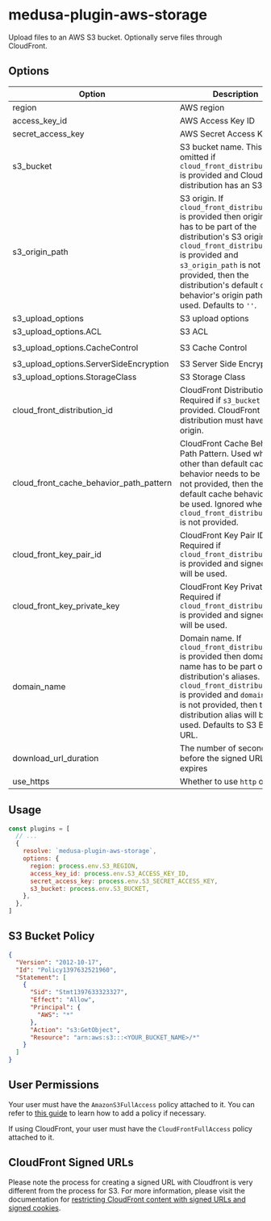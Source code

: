 # medusa-plugin-aws-storage

Upload files to an AWS S3 bucket. Optionally serve files through CloudFront.

## Options

| Option                                  | Description                                                                                                                                                                                                                                                                                               | Required      | Example            |
|-----------------------------------------|-----------------------------------------------------------------------------------------------------------------------------------------------------------------------------------------------------------------------------------------------------------------------------------------------------------|---------------|--------------------|
| region                                  | AWS region                                                                                                                                                                                                                                                                                                | Yes           | `us-east-1`        |
| access_key_id                           | AWS Access Key ID                                                                                                                                                                                                                                                                                         | Yes           |                    |
| secret_access_key                       | AWS Secret Access Key                                                                                                                                                                                                                                                                                     | Yes           |                    |
| s3_bucket                               | S3 bucket name. This can be omitted if `cloud_front_distribution_id` is provided and CloudFront distribution has an S3 origin.                                                                                                                                                                            | Conditionally |                    |
| s3_origin_path                          | S3 origin. If `cloud_front_distribution_id` is provided then origin path has to be part of the distribution's S3 origins. If `cloud_front_distribution_id` is provided and `s3_origin_path` is not provided, then the distribution's default cache behavior's origin path will be used. Defaults to `''`. |               | `/assets`          |
| s3_upload_options                       | S3 upload options                                                                                                                                                                                                                                                                                         |               | `{}`               |
| s3_upload_options.ACL                   | S3 ACL                                                                                                                                                                                                                                                                                                    |               | `public-read`      |
| s3_upload_options.CacheControl          | S3 Cache Control                                                                                                                                                                                                                                                                                          |               | `max-age=31536000` |
| s3_upload_options.ServerSideEncryption  | S3 Server Side Encryption                                                                                                                                                                                                                                                                                 |               | `AES256`           |
| s3_upload_options.StorageClass          | S3 Storage Class                                                                                                                                                                                                                                                                                          |               | `STANDARD`         |
| cloud_front_distribution_id             | CloudFront Distribution ID. Required if `s3_bucket` is not provided. CloudFront distribution must have an S3 origin.                                                                                                                                                                                      | Conditionally |                    |
| cloud_front_cache_behavior_path_pattern | CloudFront Cache Behavior Path Pattern. Used when other than default cache behavior needs to be used. If not provided, then the default cache behavior will be used. Ignored when `cloud_front_distribution_id` is not provided.                                                                          |               | `images/*`         |
| cloud_front_key_pair_id                 | CloudFront Key Pair ID. Required if `cloud_front_distribution_id` is provided and signed URLs will be used.                                                                                                                                                                                               | Conditionally |                    |
| cloud_front_key_private_key             | CloudFront Key Private Key. Required if `cloud_front_distribution_id` is provided and signed URLs will be used.                                                                                                                                                                                           | Conditionally |                    |
| domain_name                             | Domain name. If `cloud_front_distribution_id` is provided then domain name has to be part of the distribution's aliases. If `cloud_front_distribution_id` is provided and `domain_name` is not provided, then the 1st distribution alias will be used. Defaults to S3 Bucket URL.                         |               | `my-domain.com`    |
| download_url_duration                   | The number of seconds before the signed URL expires                                                                                                                                                                                                                                                       |               | `3600`             |
| use_https                               | Whether to use `http` or `https`                                                                                                                                                                                                                                                                          |               | `true`             |

## Usage

```js
const plugins = [
  // ...
  {
    resolve: `medusa-plugin-aws-storage`,
    options: {
      region: process.env.S3_REGION,
      access_key_id: process.env.S3_ACCESS_KEY_ID,
      secret_access_key: process.env.S3_SECRET_ACCESS_KEY,
      s3_bucket: process.env.S3_BUCKET,
    },
  },
]
```

## S3 Bucket Policy

```json
{
  "Version": "2012-10-17",
  "Id": "Policy1397632521960",
  "Statement": [
    {
      "Sid": "Stmt1397633323327",
      "Effect": "Allow",
      "Principal": {
        "AWS": "*"
      },
      "Action": "s3:GetObject",
      "Resource": "arn:aws:s3:::<YOUR_BUCKET_NAME>/*"
    }
  ]
}
```

## User Permissions

Your user must have the `AmazonS3FullAccess` policy attached to it. You can refer to [this guide](https://docs.aws.amazon.com/apigateway/latest/developerguide/api-gateway-create-and-attach-iam-policy.html) to learn how to add a policy if necessary.

If using CloudFront, your user must have the `CloudFrontFullAccess` policy attached to it.

## CloudFront Signed URLs

Please note the process for creating a signed URL with Cloudfront is very different from the process for S3. For more information, please visit the documentation for [restricting CloudFront content with signed URLs and signed cookies](https://docs.aws.amazon.com/AmazonCloudFront/latest/DeveloperGuide/PrivateContent.html).
